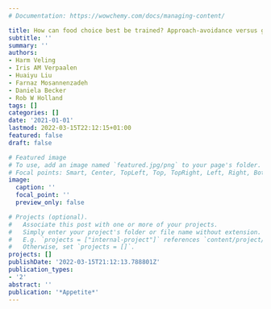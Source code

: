 ```yaml
---
# Documentation: https://wowchemy.com/docs/managing-content/

title: How can food choice best be trained? Approach-avoidance versus go/no-go training
subtitle: ''
summary: ''
authors:
- Harm Veling
- Iris AM Verpaalen
- Huaiyu Liu
- Farnaz Mosannenzadeh
- Daniela Becker
- Rob W Holland
tags: []
categories: []
date: '2021-01-01'
lastmod: 2022-03-15T22:12:15+01:00
featured: false
draft: false

# Featured image
# To use, add an image named `featured.jpg/png` to your page's folder.
# Focal points: Smart, Center, TopLeft, Top, TopRight, Left, Right, BottomLeft, Bottom, BottomRight.
image:
  caption: ''
  focal_point: ''
  preview_only: false

# Projects (optional).
#   Associate this post with one or more of your projects.
#   Simply enter your project's folder or file name without extension.
#   E.g. `projects = ["internal-project"]` references `content/project/deep-learning/index.md`.
#   Otherwise, set `projects = []`.
projects: []
publishDate: '2022-03-15T21:12:13.788801Z'
publication_types:
- '2'
abstract: ''
publication: '*Appetite*'
---
```

